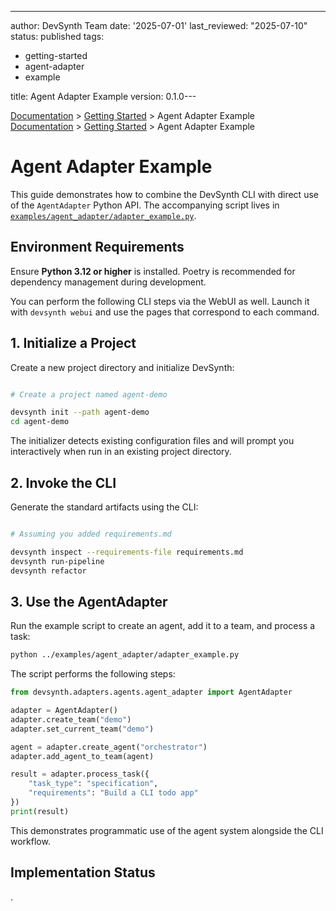 ---
author: DevSynth Team
date: '2025-07-01'
last_reviewed: "2025-07-10"
status: published
tags:

- getting-started
- agent-adapter
- example

title: Agent Adapter Example
version: 0.1.0---

<div class="breadcrumbs">
<a href="../index.md">Documentation</a> &gt; <a href="index.md">Getting Started</a> &gt; Agent Adapter Example
</div>

<div class="breadcrumbs">
<a href="../index.md">Documentation</a> &gt; <a href="index.md">Getting Started</a> &gt; Agent Adapter Example
</div>

# Agent Adapter Example

This guide demonstrates how to combine the DevSynth CLI with direct use of the
`AgentAdapter` Python API. The accompanying script lives in
[`examples/agent_adapter/adapter_example.py`](../../examples/agent_adapter/adapter_example.py).

## Environment Requirements

Ensure **Python 3.12 or higher** is installed. Poetry is recommended for dependency management during development.

You can perform the following CLI steps via the WebUI as well. Launch it with `devsynth webui` and use the pages that correspond to each command.

## 1. Initialize a Project

Create a new project directory and initialize DevSynth:

```bash

# Create a project named agent-demo

devsynth init --path agent-demo
cd agent-demo
```

The initializer detects existing configuration files and will prompt you interactively when run in an existing project directory.

## 2. Invoke the CLI

Generate the standard artifacts using the CLI:

```bash

# Assuming you added requirements.md

devsynth inspect --requirements-file requirements.md
devsynth run-pipeline
devsynth refactor
```

## 3. Use the AgentAdapter

Run the example script to create an agent, add it to a team, and process a task:

```bash
python ../examples/agent_adapter/adapter_example.py
```

The script performs the following steps:

```python
from devsynth.adapters.agents.agent_adapter import AgentAdapter

adapter = AgentAdapter()
adapter.create_team("demo")
adapter.set_current_team("demo")

agent = adapter.create_agent("orchestrator")
adapter.add_agent_to_team(agent)

result = adapter.process_task({
    "task_type": "specification",
    "requirements": "Build a CLI todo app"
})
print(result)
```

This demonstrates programmatic use of the agent system alongside the CLI
workflow.
## Implementation Status

.
